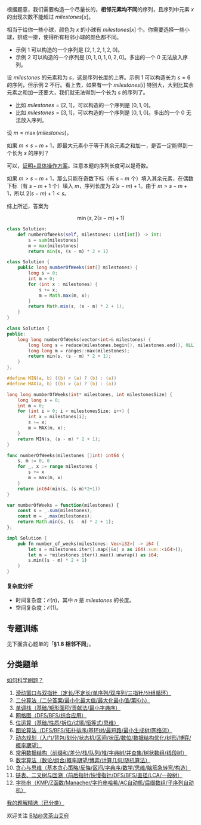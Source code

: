 根据题意，我们需要构造一个尽量长的，**相邻元素均不同**的序列，且序列中元素 $x$ 的出现次数不能超过 $\textit{milestones}[x]$。

相当于给你一些小球，颜色为 $x$ 的小球有 $\textit{milestones}[x]$ 个。你需要选择一些小球，排成一排，使得所有相邻小球的颜色都不同。

- 示例 1 可以构造的一个序列是 $[2,1,2,1,2,0]$。
- 示例 2 可以构造的一个序列是 $[0,1,0,1,0,2,0]$。多出的一个 $0$ 无法放入序列。

设 $\textit{milestones}$ 的元素和为 $s$，这是序列长度的上界。示例 1 可以构造长为 $s=6$ 的序列，但示例 2 不行。看上去，如果有一个 $\textit{milestones}[i]$ 特别大，大到比其余元素之和加一还要大，我们就无法得到一个长为 $s$ 的序列了。

- 比如 $\textit{milestones}=[2,1]$，可以构造的一个序列是 $[0,1,0]$。
- 比如 $\textit{milestones}=[3,1]$，可以构造的一个序列是 $[0,1,0]$。多出的一个 $0$ 无法放入序列。

设 $m = \max(\textit{milestones})$。

如果 $m \le s - m + 1$，即最大元素小于等于其余元素之和加一，是否一定能得到一个长为 $s$ 的序列？

可以，[证明+具体操作方案](https://zhuanlan.zhihu.com/p/1945782212176909162)。注意本题的序列长度可以是奇数。

如果 $m > s - m + 1$，那么只能在奇数下标（有 $s-m$ 个）填入其余元素，在偶数下标（有 $s-m+1$ 个）填入 $m$，序列长度为 $2(s - m) + 1$。由于 $m > s - m + 1$，所以 $2(s - m) + 1 < s$。

综上所述，答案为

$$
\min(s, 2(s - m) + 1)
$$

```py [sol-Python3]
class Solution:
    def numberOfWeeks(self, milestones: List[int]) -> int:
        s = sum(milestones)
        m = max(milestones)
        return min(s, (s - m) * 2 + 1)
```

```java [sol-Java]
class Solution {
    public long numberOfWeeks(int[] milestones) {
        long s = 0;
        int m = 0;
        for (int x : milestones) {
            s += x;
            m = Math.max(m, x);
        }
        return Math.min(s, (s - m) * 2 + 1);
    }
}
```

```cpp [sol-C++]
class Solution {
public:
    long long numberOfWeeks(vector<int>& milestones) {
        long long s = reduce(milestones.begin(), milestones.end(), 0LL);
        long long m = ranges::max(milestones);
        return min(s, (s - m) * 2 + 1);
    }
};
```

```c [sol-C]
#define MIN(a, b) ((b) < (a) ? (b) : (a))
#define MAX(a, b) ((b) > (a) ? (b) : (a))

long long numberOfWeeks(int* milestones, int milestonesSize) {
    long long s = 0;
    int m = 0;
    for (int i = 0; i < milestonesSize; i++) {
        int x = milestones[i];
        s += x;
        m = MAX(m, x);
    }
    return MIN(s, (s - m) * 2 + 1);
}
```

```go [sol-Go]
func numberOfWeeks(milestones []int) int64 {
	s, m := 0, 0
	for _, x := range milestones {
		s += x
		m = max(m, x)
	}
	return int64(min(s, (s-m)*2+1))
}
```

```js [sol-JavaScript]
var numberOfWeeks = function(milestones) {
    const s = _.sum(milestones);
    const m = _.max(milestones);
    return Math.min(s, (s - m) * 2 + 1);
};
```

```rust [sol-Rust]
impl Solution {
    pub fn number_of_weeks(milestones: Vec<i32>) -> i64 {
        let s = milestones.iter().map(|&x| x as i64).sum::<i64>();
        let m = *milestones.iter().max().unwrap() as i64;
        s.min((s - m) * 2 + 1)
    }
}
```

#### 复杂度分析

- 时间复杂度：$\mathcal{O}(n)$，其中 $n$ 是 $\textit{milestones}$ 的长度。
- 空间复杂度：$\mathcal{O}(1)$。

## 专题训练

见下面贪心题单的「**§1.8 相邻不同**」。

## 分类题单

[如何科学刷题？](https://leetcode.cn/circle/discuss/RvFUtj/)

1. [滑动窗口与双指针（定长/不定长/单序列/双序列/三指针/分组循环）](https://leetcode.cn/circle/discuss/0viNMK/)
2. [二分算法（二分答案/最小化最大值/最大化最小值/第K小）](https://leetcode.cn/circle/discuss/SqopEo/)
3. [单调栈（基础/矩形面积/贡献法/最小字典序）](https://leetcode.cn/circle/discuss/9oZFK9/)
4. [网格图（DFS/BFS/综合应用）](https://leetcode.cn/circle/discuss/YiXPXW/)
5. [位运算（基础/性质/拆位/试填/恒等式/思维）](https://leetcode.cn/circle/discuss/dHn9Vk/)
6. [图论算法（DFS/BFS/拓扑排序/基环树/最短路/最小生成树/网络流）](https://leetcode.cn/circle/discuss/01LUak/)
7. [动态规划（入门/背包/划分/状态机/区间/状压/数位/数据结构优化/树形/博弈/概率期望）](https://leetcode.cn/circle/discuss/tXLS3i/)
8. [常用数据结构（前缀和/差分/栈/队列/堆/字典树/并查集/树状数组/线段树）](https://leetcode.cn/circle/discuss/mOr1u6/)
9. [数学算法（数论/组合/概率期望/博弈/计算几何/随机算法）](https://leetcode.cn/circle/discuss/IYT3ss/)
10. [贪心与思维（基本贪心策略/反悔/区间/字典序/数学/思维/脑筋急转弯/构造）](https://leetcode.cn/circle/discuss/g6KTKL/)
11. [链表、二叉树与回溯（前后指针/快慢指针/DFS/BFS/直径/LCA/一般树）](https://leetcode.cn/circle/discuss/K0n2gO/)
12. [字符串（KMP/Z函数/Manacher/字符串哈希/AC自动机/后缀数组/子序列自动机）](https://leetcode.cn/circle/discuss/SJFwQI/)

[我的题解精选（已分类）](https://github.com/EndlessCheng/codeforces-go/blob/master/leetcode/SOLUTIONS.md)

欢迎关注 [B站@灵茶山艾府](https://space.bilibili.com/206214)
